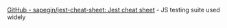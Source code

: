 [GitHub - sapegin/jest-cheat-sheet: Jest cheat sheet](https://github.com/sapegin/jest-cheat-sheet) - JS testing suite used widely

